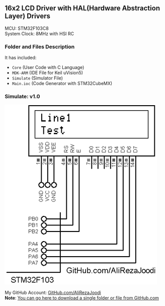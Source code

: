 ## 16x2 LCD Driver with HAL(Hardware Abstraction Layer) Drivers
              
MCU:     	STM32F103C8  
System Clock:	8MHz with HSI RC  

### Folder and Files Description
It has included:
- `Core` (User Code with C Language)
- `MDK-ARM` (IDE File for Keil uVision5)
- `Simulate` (Simulator File)
- `Main.ioc` (Code Generator with STM32CubeMX)

### Simulate: v1.0
![](Simulate/v1.0.png)

My GitHub Account: [GitHub.com/AliRezaJoodi](https://github.com/AliRezaJoodi)  
**Note**: [You can go here to download a single folder or file from GitHub.com](https://minhaskamal.github.io/DownGit/#/home)
